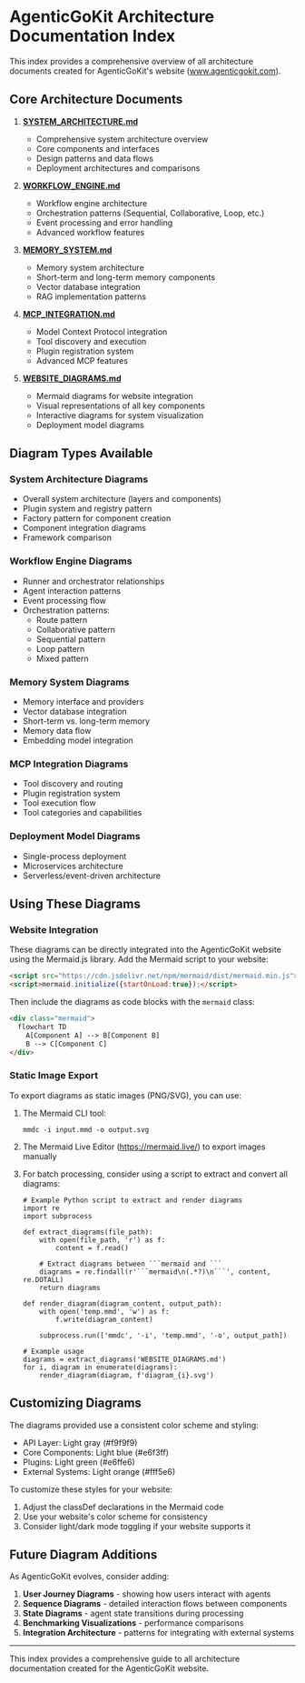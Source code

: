 # AgenticGoKit Architecture Documentation Index

This index provides a comprehensive overview of all architecture documents created for AgenticGoKit's website (www.agenticgokit.com).

## Core Architecture Documents

1. **[SYSTEM_ARCHITECTURE.md](SYSTEM_ARCHITECTURE.md)**
   - Comprehensive system architecture overview
   - Core components and interfaces
   - Design patterns and data flows
   - Deployment architectures and comparisons

2. **[WORKFLOW_ENGINE.md](WORKFLOW_ENGINE.md)**
   - Workflow engine architecture
   - Orchestration patterns (Sequential, Collaborative, Loop, etc.)
   - Event processing and error handling
   - Advanced workflow features

3. **[MEMORY_SYSTEM.md](MEMORY_SYSTEM.md)**
   - Memory system architecture
   - Short-term and long-term memory components
   - Vector database integration
   - RAG implementation patterns

4. **[MCP_INTEGRATION.md](MCP_INTEGRATION.md)**
   - Model Context Protocol integration
   - Tool discovery and execution
   - Plugin registration system
   - Advanced MCP features

5. **[WEBSITE_DIAGRAMS.md](WEBSITE_DIAGRAMS.md)**
   - Mermaid diagrams for website integration
   - Visual representations of all key components
   - Interactive diagrams for system visualization
   - Deployment model diagrams

## Diagram Types Available

### System Architecture Diagrams

- Overall system architecture (layers and components)
- Plugin system and registry pattern
- Factory pattern for component creation
- Component integration diagrams
- Framework comparison

### Workflow Engine Diagrams

- Runner and orchestrator relationships
- Agent interaction patterns
- Event processing flow
- Orchestration patterns:
  - Route pattern
  - Collaborative pattern
  - Sequential pattern
  - Loop pattern
  - Mixed pattern

### Memory System Diagrams

- Memory interface and providers
- Vector database integration
- Short-term vs. long-term memory
- Memory data flow
- Embedding model integration

### MCP Integration Diagrams

- Tool discovery and routing
- Plugin registration system
- Tool execution flow
- Tool categories and capabilities

### Deployment Model Diagrams

- Single-process deployment
- Microservices architecture
- Serverless/event-driven architecture

## Using These Diagrams

### Website Integration

These diagrams can be directly integrated into the AgenticGoKit website using the Mermaid.js library. Add the Mermaid script to your website:

```html
<script src="https://cdn.jsdelivr.net/npm/mermaid/dist/mermaid.min.js"></script>
<script>mermaid.initialize({startOnLoad:true});</script>
```

Then include the diagrams as code blocks with the `mermaid` class:

```html
<div class="mermaid">
  flowchart TD
    A[Component A] --> B[Component B]
    B --> C[Component C]
</div>
```

### Static Image Export

To export diagrams as static images (PNG/SVG), you can use:

1. The Mermaid CLI tool:
   ```
   mmdc -i input.mmd -o output.svg
   ```

2. The Mermaid Live Editor (https://mermaid.live/) to export images manually

3. For batch processing, consider using a script to extract and convert all diagrams:
   ```
   # Example Python script to extract and render diagrams
   import re
   import subprocess
   
   def extract_diagrams(file_path):
       with open(file_path, 'r') as f:
           content = f.read()
       
       # Extract diagrams between ```mermaid and ```
       diagrams = re.findall(r'```mermaid\n(.*?)\n```', content, re.DOTALL)
       return diagrams
   
   def render_diagram(diagram_content, output_path):
       with open('temp.mmd', 'w') as f:
           f.write(diagram_content)
       
       subprocess.run(['mmdc', '-i', 'temp.mmd', '-o', output_path])
   
   # Example usage
   diagrams = extract_diagrams('WEBSITE_DIAGRAMS.md')
   for i, diagram in enumerate(diagrams):
       render_diagram(diagram, f'diagram_{i}.svg')
   ```

## Customizing Diagrams

The diagrams provided use a consistent color scheme and styling:

- API Layer: Light gray (#f9f9f9)
- Core Components: Light blue (#e6f3ff)
- Plugins: Light green (#e6ffe6)
- External Systems: Light orange (#fff5e6)

To customize these styles for your website:

1. Adjust the classDef declarations in the Mermaid code
2. Use your website's color scheme for consistency
3. Consider light/dark mode toggling if your website supports it

## Future Diagram Additions

As AgenticGoKit evolves, consider adding:

1. **User Journey Diagrams** - showing how users interact with agents
2. **Sequence Diagrams** - detailed interaction flows between components
3. **State Diagrams** - agent state transitions during processing
4. **Benchmarking Visualizations** - performance comparisons
5. **Integration Architecture** - patterns for integrating with external systems

---

This index provides a comprehensive guide to all architecture documentation created for the AgenticGoKit website.
